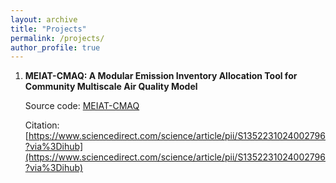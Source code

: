 ```yaml
---
layout: archive
title: "Projects"
permalink: /projects/
author_profile: true
---
```


1. **MEIAT-CMAQ: A Modular Emission Inventory Allocation Tool for Community Multiscale Air Quality Model**

    Source code: [MEIAT-CMAQ](https://github.com/Airwhf/MEIAT-CMAQ)

    Citation: [https://www.sciencedirect.com/science/article/pii/S1352231024002796?via%3Dihub](https://www.sciencedirect.com/science/article/pii/S1352231024002796?via%3Dihub)
